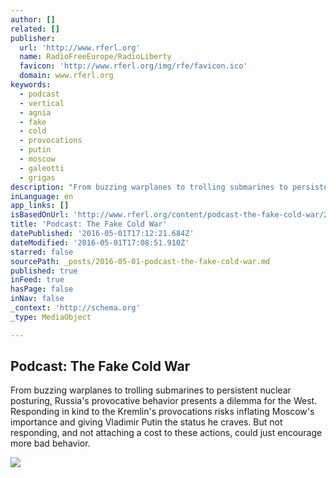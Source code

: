```yaml
---
author: []
related: []
publisher:
  url: 'http://www.rferl.org'
  name: RadioFreeEurope/RadioLiberty
  favicon: 'http://www.rferl.org/img/rfe/favicon.ico'
  domain: www.rferl.org
keywords:
  - podcast
  - vertical
  - agnia
  - fake
  - cold
  - provocations
  - putin
  - moscow
  - galeotti
  - grigas
description: "From buzzing warplanes to trolling submarines to persistent nuclear posturing, Russia's provocative behavior presents a dilemma for the West. Responding in kind to the Kremlin's provocations risks inflating Moscow's importance and giving Vladimir Putin the status he craves. But not responding, and not attaching a cost to these actions, could just encourage more bad behavior."
inLanguage: en
app_links: []
isBasedOnUrl: 'http://www.rferl.org/content/podcast-the-fake-cold-war/27707089.html'
title: 'Podcast: The Fake Cold War'
datePublished: '2016-05-01T17:12:21.684Z'
dateModified: '2016-05-01T17:08:51.910Z'
starred: false
sourcePath: _posts/2016-05-01-podcast-the-fake-cold-war.md
published: true
inFeed: true
hasPage: false
inNav: false
_context: 'http://schema.org'
_type: MediaObject

---
```

<article style=""><h1>Podcast: The Fake Cold War</h1><p>From buzzing warplanes to trolling submarines to persistent nuclear posturing, Russia's provocative behavior presents a dilemma for the West. Responding in kind to the Kremlin's provocations risks inflating Moscow's importance and giving Vladimir Putin the status he craves. But not responding, and not attaching a cost to these actions, could just encourage more bad behavior.</p><img src="http://gdb.rferl.org/386B4F55-EB10-4368-90B6-F81BB6A63A85_cx0_cy9_cw0_mw1024_mh1024_s.jpg" /></article>